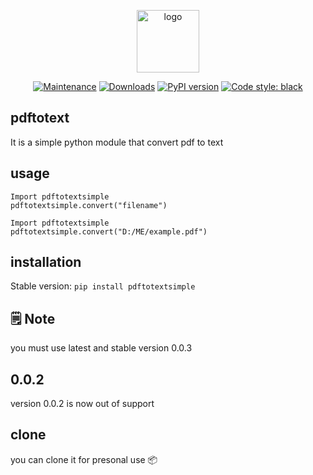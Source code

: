 <p align="center">
  <img alt="logo" src="https://github.com/Tech-with-anmol/pdftotextsimple/blob/main/images.png?raw=true" width='100px' height='100px'/>
</p>

<p align="center"><a href="https://GitHub.com/Tech-with-anmol/pdftotextsimple/graphs/commit-activity"><img src="https://img.shields.io/badge/Maintained%3F-yes-green.svg" alt="Maintenance"></a>
<a href="https://pepy.tech/project/pdftotextsimple"><img src="https://static.pepy.tech/personalized-badge/pdftotextsimple?period=total&amp;units=international_system&amp;left_color=orange&amp;right_color=brightgreen&amp;left_text=Downloads" alt="Downloads"></a>
<a href="https://pypi.python.org/pypi/pdftotextsimple/"><img src="https://badge.fury.io/py/pdftotextsimple.svg" alt="PyPI version"></a>
<a href="https://github.com/psf/black"><img alt="Code style: black" src="https://img.shields.io/badge/code%20style-black-000000.svg"></a>


## pdftotext
It is a simple python module that convert pdf to text
## usage
```
Import pdftotextsimple
pdftotextsimple.convert("filename")
```
```
Import pdftotextsimple
pdftotextsimple.convert("D:/ME/example.pdf")
```
## installation 
Stable version: `pip install pdftotextsimple`
## 🗒 Note
you must use latest and stable version 0.0.3 
## 0.0.2
version 0.0.2 is now out of support
## clone
you can clone it for presonal use 📦 

